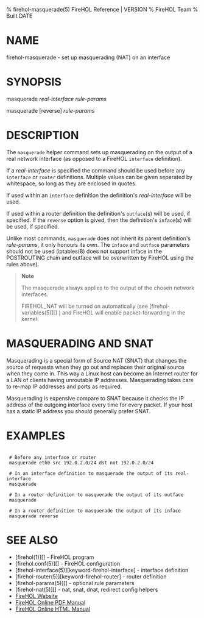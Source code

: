 % firehol-masquerade(5) FireHOL Reference | VERSION
% FireHOL Team
% Built DATE

# NAME

firehol-masquerade - set up masquerading (NAT) on an interface

# SYNOPSIS

masquerade *real-interface* *rule-params*

masquerade [reverse] *rule-params*

# DESCRIPTION


The `masquerade` helper command sets up masquerading on the output of a
real network interface (as opposed to a FireHOL `interface` definition).

If a *real-interface* is specified the command should be used before any
`interface` or `router` definitions. Multiple values can be given separated
by whitespace, so long as they are enclosed in quotes.

If used within an `interface` definition the definition's *real-interface*
will be used.

If used within a router definition the definition's `outface`(s) will be
used, if specified. If the `reverse` option is gived, then the
definition's `inface`(s) will be used, if specified.

Unlike most commands, `masquerade` does not inherit its parent
definition's *rule-params*, it only honours its own. The `inface` and
`outface` parameters should not be used (iptables(8) does not support
inface in the POSTROUTING chain and outface will be overwritten by
FireHOL using the rules above).

> **Note**
>
> The masquerade always applies to the output of the chosen network
> interfaces.
>
> FIREHOL\_NAT will be turned on automatically (see
> [firehol-variables(5)][] ) and FireHOL will
> enable packet-forwarding in the kernel.

# MASQUERADING AND SNAT

Masquerading is a special form of Source NAT (SNAT) that changes the
source of requests when they go out and replaces their original source
when they come in. This way a Linux host can become an Internet router
for a LAN of clients having unroutable IP addresses. Masquerading takes
care to re-map IP addresses and ports as required.

Masquerading is expensive compare to SNAT because it checks the IP
address of the outgoing interface every time for every packet. If your
host has a static IP address you should generally prefer SNAT.

# EXAMPLES

~~~~

 # Before any interface or router
 masquerade eth0 src 192.0.2.0/24 dst not 192.0.2.0/24

 # In an interface definition to masquerade the output of its real-interface
 masquerade

 # In a router definition to masquerade the output of its outface
 masquerade

 # In a router definition to masquerade the output of its inface
 masquerade reverse
~~~~

# SEE ALSO

* [firehol(1)][] - FireHOL program
* [firehol.conf(5)][] - FireHOL configuration
* [firehol-interface(5)][keyword-firehol-interface] - interface definition
* [firehol-router(5)][keyword-firehol-router] - router definition
* [firehol-params(5)][] - optional rule parameters
* [firehol-nat(5)][] - nat, snat, dnat, redirect config helpers
* [FireHOL Website](http://firehol.org/)
* [FireHOL Online PDF Manual](http://firehol.org/firehol-manual.pdf)
* [FireHOL Online HTML Manual](http://firehol.org/manual)
